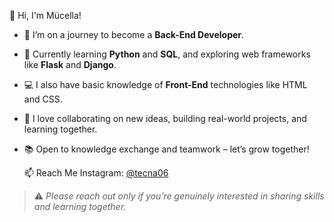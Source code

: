  👋 Hi, I'm Mücella!

- 🎯 I’m on a journey to become a **Back-End Developer**.
- 🧠 Currently learning **Python** and **SQL**, and exploring web frameworks like **Flask** and **Django**.
- 💻 I also have basic knowledge of **Front-End** technologies like HTML and CSS.
- 🤝 I love collaborating on new ideas, building real-world projects, and learning together.
- 📚 Open to knowledge exchange and teamwork – let’s grow together!

  📫 Reach Me
 Instagram: [@tecna06](https://instagram.com/tecna06)
 > ⚠️ *Please reach out only if you're genuinely interested in sharing skills and learning together.*
